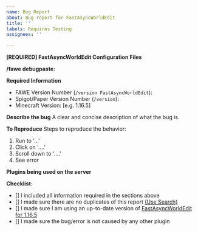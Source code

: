 ```yaml
---
name: Bug Report
about: Bug report for FastAsyncWorldEdit
title: ''
labels: Requires Testing
assignees: ''

---
```


<!-- ⚠️⚠️ Do Not Delete This! You must follow this template. ⚠️⚠️ -->
<!--- Incomplete reports will be marked as invalid, and closed, with few exceptions.-->

<!--- If you are using 1.14 or 1.15 consider updating to 1.16.5 before raising an issue -->
<!--- The priority lays on 1.16 right now, so issues reported for or 1.15 will be fixed for the 1.16 versions -->

**[REQUIRED] FastAsyncWorldEdit Configuration Files** 
<!--- Issue /fawe debugpaste in game or in your console and copy the supplied URL here -->
<!--- If you are unwilling to supply the information we need, we reserve the right to not assist you. Redact IP addresses if you need to. -->

**/fawe debugpaste**:

**Required Information**
- FAWE Version Number (`/version FastAsyncWorldEdit`):     
- Spigot/Paper Version Number (`/version`):     
- Minecraft Version: [e.g. 1.16.5]     

**Describe the bug**
A clear and concise description of what the bug is.

**To Reproduce**
Steps to reproduce the behavior:
1. Run  to '...'
2. Click on '....'
3. Scroll down to '....'
4. See error

**Plugins being used on the server**
<!--- Optional but recommended - issue "/plugins" in-game or in console and copy/paste the list -->

**Checklist**:
<!--- Make sure you've completed the following steps (put an "X" between of brackets): -->
- [] I included all information required in the sections above
- [] I made sure there are no duplicates of this report [(Use Search)](https://github.com/IntellectualSites/FastAsyncWorldEdit/issues?q=is%3Aissue)
- [] I made sure I am using an up-to-date version of [FastAsyncWorldEdit for 1.16.5](https://ci.athion.net/job/FastAsyncWorldEdit-1.16/)
- [] I made sure the bug/error is not caused by any other plugin
